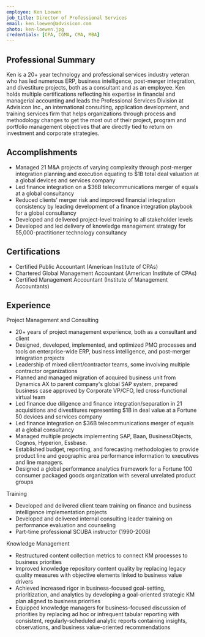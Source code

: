 ```yaml
---
employee: Ken Loewen
job_title: Director of Professional Services
email: ken.loewen@advisicon.com
photo: ken-loewen.jpg
credentials: [CPA, CGMA, CMA, MBA]
---
```


## Professional Summary

Ken is a 20+ year technology and professional services industry veteran who has
led numerous ERP, business intelligence, post-merger integration, and
divestiture projects, both as a consultant and as an employee. Ken holds
multiple certifications reflecting his expertise in financial and managerial
accounting and leads the Professional Services Division at Advisicon Inc., an
international consulting, application development, and training services firm
that helps organizations through process and methodology changes to get the
most out of their project, program and portfolio management objectives that are
directly tied to return on investment and corporate strategies.

## Accomplishments

* Managed 21 M&amp;A projects of varying complexity through post-merger integration 
  planning and execution equating to $1B total deal valuation at a global devices 
  and services company
* Led finance integration on a $36B telecommunications merger of equals at a 
  global consultancy
* Reduced clients' merger risk and improved financial integration consistency 
  by leading development of a finance integration playbook for a global consultancy
* Developed and delivered project-level training to all stakeholder levels
* Developed and led delivery of knowledge management strategy for 55,000-practitioner 
  technology consultancy

## Certifications

* Certified Public Accountant (American Institute of CPAs)
* Chartered Global Management Accountant (American Institute of CPAs)
* Certified Management Accountant (Institute of Management Accountants)

## Experience

Project Management and Consulting

* 20+ years of project management experience, both as a consultant and client
* Designed, developed, implemented, and optimized PMO processes and tools on 
  enterprise-wide ERP, business intelligence, and post-merger integration projects
* Leadership of mixed client/contractor teams, some involving multiple contractor 
  organizations
* Planned and managed migration of acquired business unit from Dynamics AX to 
  parent company's global SAP system, prepared business case approved by Corporate 
  VP/CFO, led cross-functional virtual team
* Led finance due diligence and finance integration/separation in 21 acquisitions 
  and divestitures representing $1B in deal value at a Fortune 50 devices and 
  services company
* Led finance integration on $36B telecommunications merger of equals at a 
  global consultancy
* Managed multiple projects implementing SAP, Baan, BusinessObjects, Cognos, 
  Hyperion, Essbase. 
* Established budget, reporting, and forecasting methodologies to provide 
  product line and geographic area performance information to executives and 
  line managers.
* Designed a global performance analytics framework for a Fortune 100 consumer 
  packaged goods organization with several unrelated product groups

Training 

* Developed and delivered client team training on finance and business 
  intelligence implementation projects
* Developed and delivered internal consulting leader training on performance 
  evaluation and counseling
* Part-time professional SCUBA instructor (1990-2006)

Knowledge Management

* Restructured content collection metrics to connect KM processes to business 
  priorities
* Improved knowledge repository content quality by replacing legacy quality 
  measures with objective elements linked to business value drivers
* Achieved increased rigor in business-focused goal-setting, prioritization, 
  and analytics by developing a goal-oriented strategic KM plan aligned to 
  business priorities
* Equipped knowledge managers for business-focused discussion of priorities by 
  replacing ad hoc or infrequent tabular reporting with consistent, regularly-scheduled 
  analytic reports containing insights, observations, and business value-oriented 
  recommendations
